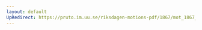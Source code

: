 ```yaml
---
layout: default
UpRedirect: https://pruto.im.uu.se/riksdagen-motions-pdf/1867/mot_1867__ak__186/mot_1867__ak__186-002.pdf
---
```

